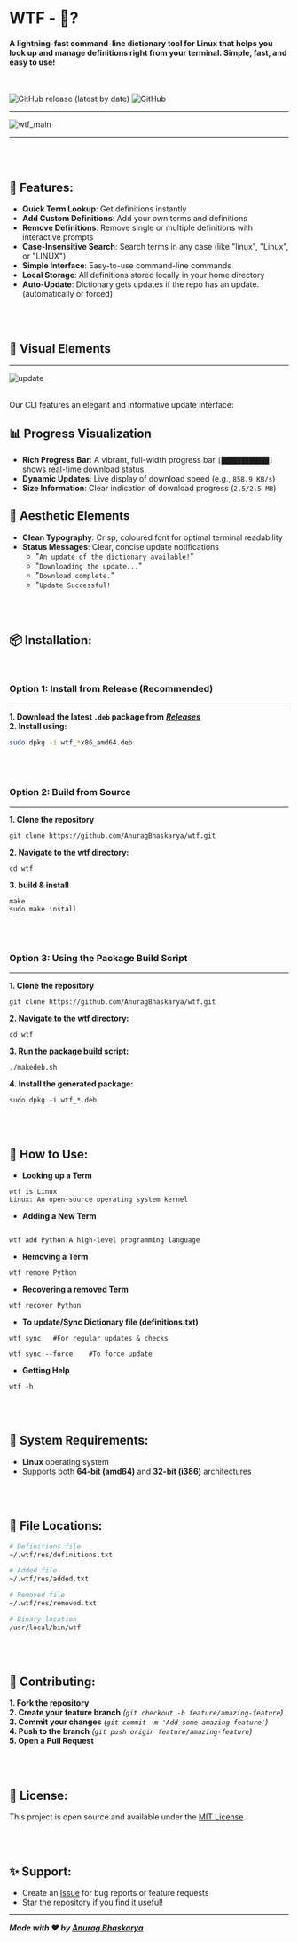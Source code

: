# WTF - 🤔?

#### **A lightning-fast command-line dictionary tool for Linux that helps you look up and manage definitions right from your terminal. Simple, fast, and easy to use!**
<br>

![GitHub release (latest by date)](https://img.shields.io/github/v/release/AnuragBhaskarya/wtf)
![GitHub](https://img.shields.io/github/license/AnuragBhaskarya/wtf)
<hr>

![wtf_main](https://github.com/user-attachments/assets/173729ea-9472-4928-97e8-91c6c2dfa6e5)
<hr>

<br>
<br>

## 🚀 Features:

- **Quick Term Lookup**: Get definitions instantly
- **Add Custom Definitions**: Add your own terms and definitions
- **Remove Definitions**: Remove single or multiple definitions with interactive prompts
- **Case-Insensitive Search**: Search terms in any case (like "linux", "Linux", or "LINUX")
- **Simple Interface**: Easy-to-use command-line commands
- **Local Storage**: All definitions stored locally in your home directory
- **Auto-Update**: Dictionary gets updates if the repo has an update. (automatically or forced)
<br>
<br>

## 🎨 Visual Elements

---
![update](https://github.com/user-attachments/assets/74e9840f-7fa0-4156-bebf-39685b0e908a)

<br>
Our CLI features an elegant and informative update interface:

## 📊 Progress Visualization
- **Rich Progress Bar**: A vibrant, full-width progress bar `[████████████]` shows real-time download status
- **Dynamic Updates**: Live display of download speed (e.g., `858.9 KB/s`)
- **Size Information**: Clear indication of download progress (`2.5/2.5 MB`)

## 🎨 Aesthetic Elements
- **Clean Typography**: Crisp, coloured font for optimal terminal readability
- **Status Messages**: Clear, concise update notifications
  - "`An update of the dictionary available!`"
  - "`Downloading the update...`"
  - "`Download complete.`"
  - "`Update Successful!`
<br>
<br>

## 📦 Installation:
<br>

### Option 1: Install from Release (Recommended)
---

**1. Download the latest `.deb` package from** ***[Releases](https://github.com/AnuragBhaskarya/wtf/releases)***<br>
**2. Install using:**
```bash
sudo dpkg -i wtf_*x86_amd64.deb
```
<br>
<br>


### Option 2: Build from Source
---


**1. Clone the repository**
```
git clone https://github.com/AnuragBhaskarya/wtf.git
```

**2. Navigate to the wtf directory:**
```
cd wtf
```

**3. build & install**
```
make
sudo make install
```
<br>
<br>

### Option 3: Using the Package Build Script
---
**1. Clone the repository**
```
git clone https://github.com/AnuragBhaskarya/wtf.git
```

**2. Navigate to the wtf directory:**
```
cd wtf
```

**3. Run the package build script:**
```
./makedeb.sh
```

**4. Install the generated package:**
```
sudo dpkg -i wtf_*.deb
```
<br>
<br>

## 🎯 How to Use:
- **Looking up a Term**
```
wtf is Linux
Linux: An open-source operating system kernel
```
- **Adding a New Term**
```

wtf add Python:A high-level programming language
```

- **Removing a Term**
```
wtf remove Python
```

- **Recovering a removed Term**
```
wtf recover Python
```
- **To update/Sync Dictionary file (definitions.txt)**

```
wtf sync   #For regular updates & checks
```
```
wtf sync --force    #To force update
```


- **Getting Help**
```
wtf -h
```
<br>
<br>



## 🔧 System Requirements:
- **Linux** operating system
- Supports both **64-bit (amd64)** and **32-bit (i386)** architectures
<br>
<br>

## 📁 File Locations:
```bash
# Definitions file
~/.wtf/res/definitions.txt
```

```bash
# Added file
~/.wtf/res/added.txt
```

```bash
# Removed file
~/.wtf/res/removed.txt
```

```bash
# Binary location
/usr/local/bin/wtf
```
<br>
<br>

## 🤝 Contributing:

**1. Fork the repository**<br>
**2. Create your feature branch** *(`git checkout -b feature/amazing-feature`)*<br>
**3. Commit your changes** *(`git commit -m 'Add some amazing feature'`)*<br>
**4. Push to the branch** *(`git push origin feature/amazing-feature`)*<br>
**5. Open a Pull Request**

<br>
<br>

## 📄 License:

This project is open source and available under the [MIT License](LICENSE).

<br>
<br>


## ✨ Support:

- Create an [Issue](https://github.com/AnuragBhaskarya/wtf/issues) for bug reports or feature requests
- Star the repository if you find it useful!

---

***Made with ❤️ by [Anurag Bhaskarya](https://github.com/AnuragBhaskarya)***
